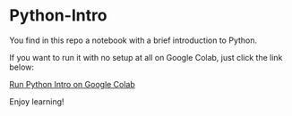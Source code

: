 # Python-Intro

You find in this repo a notebook with a brief introduction to Python.

If you want to run it with no setup at all on Google Colab, just click the link below:

[Run Python Intro on Google Colab](https://colab.research.google.com/github/albrechtje/Python-Intro/blob/master/Python_Intro.ipynb)

Enjoy learning!

